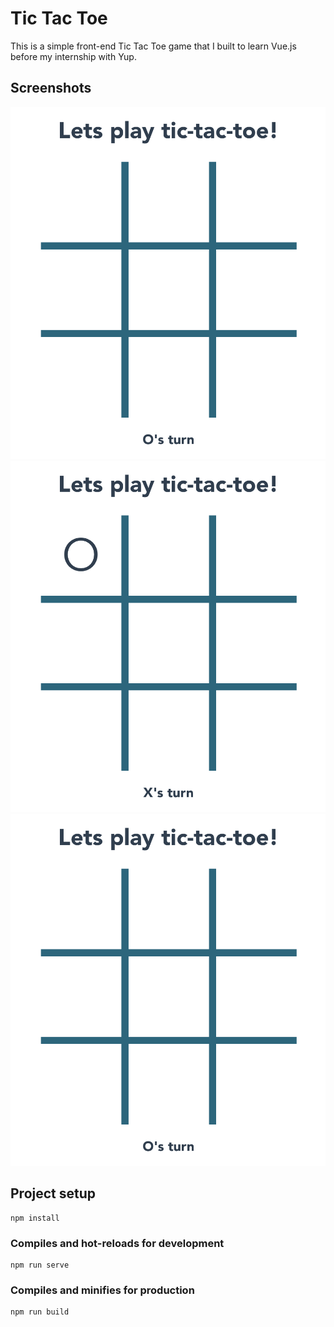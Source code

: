 # Tic Tac Toe

This is a simple front-end Tic Tac Toe game that I built to learn Vue.js before my internship with Yup.

## Screenshots

![Initial Screen](images/initial.png)
![Before the second move](images/second-move.png)
![O wins!](images/initial.png)

## Project setup
```
npm install
```

### Compiles and hot-reloads for development
```
npm run serve
```

### Compiles and minifies for production
```
npm run build
```
